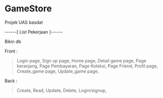 # GameStore
Projek UAS basdat

------[ List Pekerjaan ]------ 

Bikin db

Front :
> Login page,
> Sign up page,
> Home page,
> Detail game page,
>Page keranjang,
> Page Pembayaran,
> Page Koleksi,
> Page Friend,
> Profil page,
> Create_game page,
> Update_game page,

Back :
> Create,
> Read,
> Update,
> Delete,
> Login/signup,
